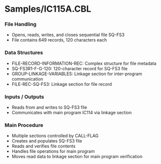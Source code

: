 # Samples/IC115A.CBL

### File Handling
- Opens, reads, writes, and closes sequential file SQ-FS3
- File contains 649 records, 120 characters each

### Data Structures
- FILE-RECORD-INFORMATION-REC: Complex structure for file metadata
- SQ-FS3R1-F-G-120: 120-character record for SQ-FS3 file
- GROUP-LINKAGE-VARIABLES: Linkage section for inter-program communication
- FILE-REC-SQ-FS3: Linkage section for file record

### Inputs / Outputs
- Reads from and writes to SQ-FS3 file
- Communicates with main program IC114 via linkage section

### Main Procedure
- Multiple sections controlled by CALL-FLAG
- Creates and populates SQ-FS3 file
- Reads and verifies file contents
- Handles file operations for main program
- Moves read data to linkage section for main program verification